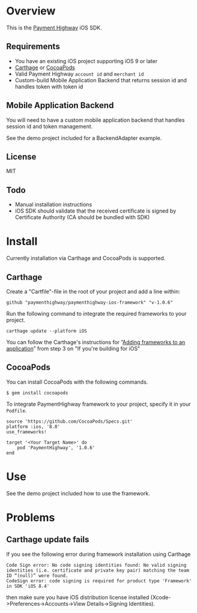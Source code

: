 # Overview

This is the [Payment Highway](https://www.paymenthighway.io) iOS SDK.

## Requirements

* You have an existing iOS project supporting iOS 9 or later
* [Carthage]( https://github.com/Carthage/Carthage) or [CocoaPods](https://cocoapods.org/)
* Valid Payment Highway `account id` and `merchant id`
* Custom-build Mobile Application Backend that returns session id and handles token with token id

## Mobile Application Backend

You will need to have a custom mobile application backend that handles session id and token management.

See the demo project included for a BackendAdapter example.

## License
MIT

## Todo

* Manual installation instructions
* iOS SDK should validate that the received certificate is signed by Certificate Authority (CA should be bundled with SDK)

# Install

Currently installation via Carthage and CocoaPods is supported.

## Carthage

Create a "Cartfile"-file in the root of your project and add a line within:
```
github "paymenthighway/paymenthighway-ios-framework" "v-1.0.6"
```

Run the following command to integrate the required frameworks to your project.
```
carthage update --platform iOS
```

You can follow the Carthage's instructions for ”[Adding frameworks to an application](https://github.com/Carthage/Carthage)” from step 3 on "If you're building for iOS"

## CocoaPods

You can install CocoaPods with the following commands.

```
$ gem install cocoapods
```

To integrate PaymentHighway framework to your project, specify it in your `Podfile`.
```
source 'https://github.com/CocoaPods/Specs.git'
platform :ios, '8.0'
use_frameworks!

target '<Your Target Name>' do
    pod 'PaymentHighway', '1.0.6'
end
```

# Use

See the demo project included how to use the framework.

# Problems

## Carthage update fails

If you see the following error during framework installation using Carthage

```
Code Sign error: No code signing identities found: No valid signing identities (i.e. certificate and private key pair) matching the team ID “(null)” were found.
CodeSign error: code signing is required for product type 'Framework' in SDK 'iOS 8.4'
```

then make sure you have iOS distribution license installed (Xcode->Preferences->Accounts->View Details->Signing Identities).
